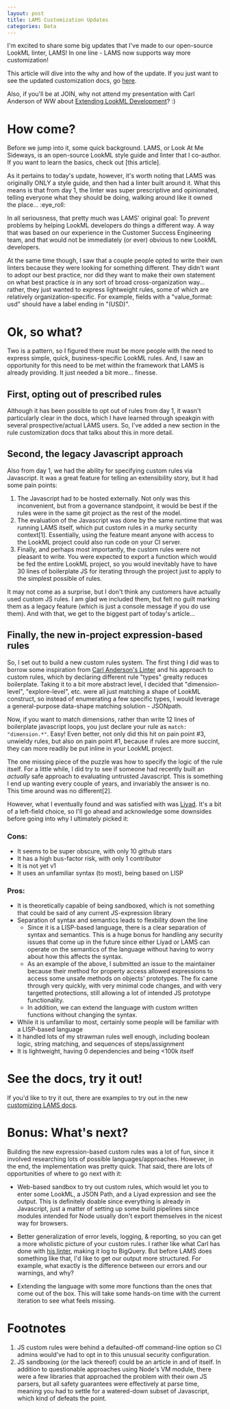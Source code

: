 ```yaml
---
layout: post
title: LAMS Customization Updates
categories: Data
---
```


I'm excited to share some big updates that I've made to our open-source LookML linter, LAMS! In one line - LAMS now supports way more customization!

This article will dive into the why and how of the update. If you just want to see the updated customization docs, go [here](https://looker-open-source.github.io/look-at-me-sideways/customizing-lams). 

Also, if you'll be at JOIN, why not attend my presentation with Carl Anderson of WW about [Extending LookML Development](https://events.bizzabo.com/215120/agenda/session/139043)? :)

# How come?

Before we jump into it, some quick background. LAMS, or Look At Me Sideways, is an open-source LookML style guide and linter that I co-author. If you want to learn the basics, check out [this article].

As it pertains to today's update, however, it's worth noting that LAMS was originally ONLY a style guide, and then had a linter built around it. What this means is that from day 1, the linter was super prescriptive and opinionated, telling everyone what they should be doing, walking around like it owned the place... :eye_roll:

In all seriousness, that pretty much was LAMS' original goal: To *prevent* problems by helping LookML developers do things a different way. A way that was based on our experience in the Customer Success Engineering team, and that would not be immediately (or ever) obvious to new LookML developers.

At the same time though, I saw that a couple people opted to write their own linters because they were looking for something different. They didn't want to adopt our best practice, nor did they want to make their own statement on what best practice *is* in any sort of broad cross-organization way... rather, they just wanted to express lightweight rules, some of which are relatively organization-specific. For example, fields with a "value_format: usd" should have a label ending in "(USD)".

# Ok, so what?

Two is a pattern, so I figured there must be more people with the need to express simple, quick, business-specific LookML rules. And, I saw an opportunity for this need to be met within the framework that LAMS is already providing. It just needed a bit more... finesse.

## First, opting out of prescribed rules

Although it has been possible to opt out of rules from day 1, it wasn't particularly clear in the docs, which I have learned through speakgin with several prospective/actual LAMS users. So, I've added a new section in the rule customization docs that talks about this in more detail.

## Second, the legacy Javascript approach

Also from day 1, we had the ability for specifying custom rules via Javascript. It was a great feature for telling an extensibility story, but it had some pain points:

1. The Javascript had to be hosted externally. Not only was this inconvenient, but from a governance standpoint, it would be best if the rules were in the same git project as the rest of the model.
2. The evaluation of the Javascript was done by the same runtime that was running LAMS itself, which put custom rules in a murky security context[1]. Essentially, using the feature meant anyone with access to the LookML project could also run code on your CI server. 
3. Finally, and perhaps most importantly, the custom rules were not pleasant to write. You were expected to export a function which would be fed the entire LookML project, so you would inevitably have to have 30 lines of boilerplate JS for iterating through the project just to apply to the simplest possible of rules.

It may not come as a surprise, but I don't think any customers have actually used custom JS rules. I am glad we included them, but felt no guilt marking them as a legacy feature (which is just a console message if you do use them). And with that, we get to the biggest part of today's article...

## Finally, the new in-project expression-based rules

So, I set out to build a new custom rules system. The first thing I did was to borrow some inspiration from [Carl Anderson's Linter](https://github.com/ww-tech/lookml-tools/blob/master/README_DEVELOPER.md) and his approach to custom rules, which by declaring different rule "types" grealty reduces boilerplate. Taking it to a bit more abstract level, I decided that "dimension-level", "explore-level", etc. were all just matching a shape of LookML construct, so instead of enumerating a few specific types, I would leverage a general-purpose data-shape matching solution - JSONpath.

Now, if you want to match dimensions, rather than write 12 lines of boilerplate javascript loops, you just declare your rule as `match: "dimension.*"`. Easy! Even better, not only did this hit on pain point #3, unwieldy rules, but also on pain point #1, because if rules are more succint, they can more readily be put inline in your LookML project.

The one missing piece of the puzzle was how to specify the logic of the rule itself. For a little while, I did try to see if someone had recently built an _actually_ safe approach to evaluating untrusted Javascript. This is something I end up wanting every couple of years, and invariably the answer is no. This time around was no different[2].

However, what I eventually found and was satisfied with was [Liyad](https://github.com/shellyln/liyad). It's a bit of a left-field choice, so I'll go ahead and acknowledge some downsides before going into why I ultimately picked it:

### Cons:

- It seems to be super obscure, with only 10 github stars
- It has a high bus-factor risk, with only 1 contributor
- It is not yet v1
- It uses an unfamiliar syntax (to most), being based on LISP
	
### Pros:

- It is theoretically capable of being sandboxed, which is not something that could be said of any current JS-expression library
- Separation of syntax and semantics leads to flexbility down the line
	- Since it is a LISP-based language, there is a clear separation of syntax and semantics. This is a huge bonus for handling any security issues that come up in the future since either Liyad or LAMS can operate on the semantics of the language without having to worry about how this affects the syntax.
	- As an example of the above, I submitted an issue to the maintainer because their method for property access allowed expressions to access some unsafe methods on objects' prototypes. The fix came through very quickly, with very minimal code changes, and with very targetted protections, still allowing a lot of intended JS prototype functionality. 
	- In addition, we can extend the language with custom written functions without changing the syntax.
- While it is unfamiliar to most, certainly some people will be familiar with a LISP-based language
- It handled lots of my strawman rules well enough, including boolean logic, string matching, and sequences of steps/assignment
- It is lightweight, having 0 dependencies and being <100k itself

# See the docs, try it out!

If you'd like to try it out, there are examples to try out in the new [customizing LAMS docs](https://looker-open-source.github.io/look-at-me-sideways/customizing-lams).

# Bonus: What's next?

Building the new expression-based custom rules was a lot of fun, since it involved researching lots of possible languages/approaches. However, in the end, the implementation was pretty quick. That said, there are lots of opportunities of where to go next with it:

- Web-based sandbox to try out custom rules, which would let you to enter some LookML, a JSON Path, and a Liyad expression and see the output. This is definitely doable since everything is already in Javascript, just a matter of setting up some build pipelines since modules intended for Node usually don't export themselves in the nicest way for browsers.

- Better generalization of error levels, logging, & reporting, so you can get a more wholistic picture of your custom rules. I rather like what Carl has done with [his linter](https://github.com/ww-tech/lookml-tools/blob/master/README_LINTER.md), making it log to BigQuery. But before LAMS does something like that, I'd like to get our output more structured. For example, what exactly is the difference between our errors and our warnings, and why?

- Extending the language with some more functions than the ones that come out of the box. This will take some hands-on time with the current iteration to see what feels missing.

# Footnotes

1. JS custom rules were behind a defaulted-off command-line option so CI admins would've had to opt in to this unusual security configuration.
2. JS sandboxing (or the lack thereof) could be an article in and of itself. In addition to questionable approaches using Node's VM module, there were a few libraries that approached the problem with their own JS parsers, but all safety guarantees were effectively at parse time, meaning you had to settle for a watered-down subset of Javascript, which kind of defeats the point.